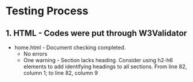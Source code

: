 # Testing Process
## 1. HTML - Codes were put through W3Validator
* home.html - Document checking completed. 
    * No errors
    * One warning - Section lacks heading.
                    Consider using h2-h6 elements to add identifying headings to all sections.
                    From line 82, column 1; to line 82, column 9